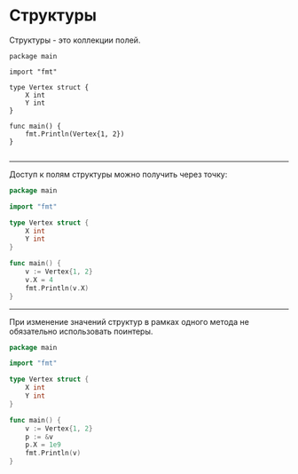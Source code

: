 # Структуры

Структуры - это коллекции полей.

```
package main

import "fmt"

type Vertex struct {
	X int
	Y int
}

func main() {
	fmt.Println(Vertex{1, 2})
}


```

---

Доступ к полям структуры можно получить через точку:

```go
package main

import "fmt"

type Vertex struct {
	X int
	Y int
}

func main() {
	v := Vertex{1, 2}
	v.X = 4
	fmt.Println(v.X)
}

```

---

При изменение значений структур в рамках одного метода не обязательно использовать поинтеры.

```go
package main

import "fmt"

type Vertex struct {
	X int
	Y int
}

func main() {
	v := Vertex{1, 2}
	p := &v
	p.X = 1e9
	fmt.Println(v)
}

```

